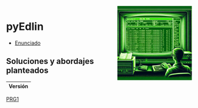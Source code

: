 <img src="../../images/edlin.png" width="40%" align="right"/>

# pyEdlin

- [Enunciado](enunciado.md)

## Soluciones y abordajes planteados

|Versión|
|-|
[PRG1](./src/vPRG1/Edlin.java)
